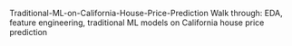 Traditional-ML-on-California-House-Price-Prediction
Walk through: EDA, feature engineering, traditional ML models on California house price prediction
